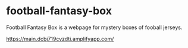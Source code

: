 # football-fantasy-box
Football Fantasy Box is a webpage for mystery boxes of fooball jerseys.

https://main.dcbj719cvzdti.amplifyapp.com/
